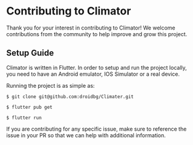 # Contributing to Climator

Thank you for your interest in contributing to Climator! We welcome contributions from the community to help improve and grow this project.

## Setup Guide

Climator is written in Flutter. In order to setup and run the project locally, you need to have an Android emulator, IOS Simulator or a real device.

Running the project is as simple as:

```
$ git clone git@github.com:droidbg/Climater.git

$ flutter pub get

$ flutter run
```

If you are contributing for any specific issue, make sure to reference the issue in your PR so that we can help with additional information.